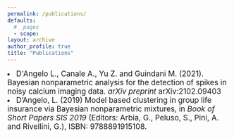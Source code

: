 ```yaml
---
permalink: /publications/
defaults:
  # _pages
  - scope:
layout: archive
author_profile: true
title: "Publications"
---
```


<style type="text/css">
    a.typeA:hover {text-decoration: underline;}
</style>
<body>
<li><font style="font-size:17px">D'Angelo L., Canale A., Yu Z. and Guindani M. (2021). Bayesian nonparametric analysis for the detection of spikes in noisy calcium imaging data. <i>arXiv preprint</i> arXiv:2102.09403</font></li>

<li><font style="font-size:17px">D’Angelo, L. (2019) Model based clustering in group life insurance via Bayesian nonparametric mixtures, in <i>Book of Short Papers SIS 2019</i> (Editors: Arbia, G., Peluso, S., Pini, A. and Rivellini, G.), ISBN: 9788891915108.</font></li>
</body>
